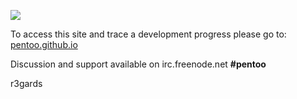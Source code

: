 <a href="http://pentoo.ch"><img src="https://github.com/pentoo/pentoo-overlay/wiki/images/pentoo2.png"></a>

To access this site and trace a development progress please go to: [pentoo.github.io](https://pentoo.github.io/)


Discussion and support available on irc.freenode.net  **#pentoo**

r3gards

